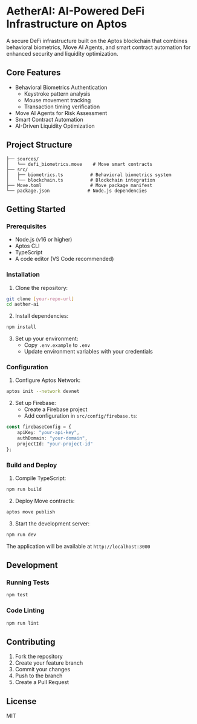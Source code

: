 # AetherAI: AI-Powered DeFi Infrastructure on Aptos

A secure DeFi infrastructure built on the Aptos blockchain that combines behavioral biometrics, Move AI Agents, and smart contract automation for enhanced security and liquidity optimization.

## Core Features

- Behavioral Biometrics Authentication
  - Keystroke pattern analysis
  - Mouse movement tracking
  - Transaction timing verification
- Move AI Agents for Risk Assessment
- Smart Contract Automation
- AI-Driven Liquidity Optimization

## Project Structure

```
├── sources/
│   └── defi_biometrics.move    # Move smart contracts
├── src/
│   ├── biometrics.ts          # Behavioral biometrics system
│   └── blockchain.ts          # Blockchain integration
├── Move.toml                  # Move package manifest
└── package.json              # Node.js dependencies
```

## Getting Started

### Prerequisites

- Node.js (v16 or higher)
- Aptos CLI
- TypeScript
- A code editor (VS Code recommended)

### Installation

1. Clone the repository:
```bash
git clone [your-repo-url]
cd aether-ai
```

2. Install dependencies:
```bash
npm install
```

3. Set up your environment:
   - Copy `.env.example` to `.env`
   - Update environment variables with your credentials

### Configuration

1. Configure Aptos Network:
```bash
aptos init --network devnet
```

2. Set up Firebase:
   - Create a Firebase project
   - Add configuration in `src/config/firebase.ts`:
```typescript
const firebaseConfig = {
    apiKey: "your-api-key",
    authDomain: "your-domain",
    projectId: "your-project-id"
};
```

### Build and Deploy

1. Compile TypeScript:
```bash
npm run build
```

2. Deploy Move contracts:
```bash
aptos move publish
```

3. Start the development server:
```bash
npm run dev
```

The application will be available at `http://localhost:3000`

## Development

### Running Tests
```bash
npm test
```

### Code Linting
```bash
npm run lint
```

## Contributing

1. Fork the repository
2. Create your feature branch
3. Commit your changes
4. Push to the branch
5. Create a Pull Request

## License

MIT
